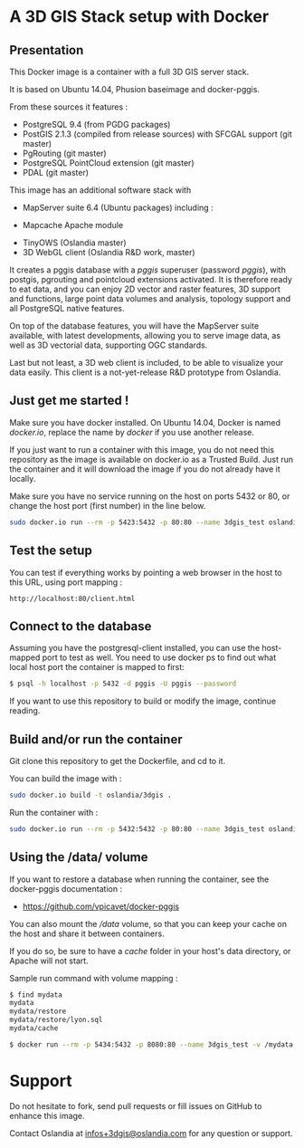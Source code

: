 A 3D GIS Stack setup with Docker
================================

Presentation
------------

This Docker image is a container with a full 3D GIS server stack. 

It is based on Ubuntu 14.04, Phusion baseimage and docker-pggis.

From these sources it features :
* PostgreSQL 9.4 (from PGDG packages)
* PostGIS 2.1.3 (compiled from release sources) with SFCGAL support (git master)
* PgRouting (git master)
* PostgreSQL PointCloud extension (git master)
* PDAL (git master)

This image has an additional software stack with
* MapServer suite 6.4 (Ubuntu packages) including :
- Mapcache Apache module
* TinyOWS (Oslandia master)
* 3D WebGL client (Oslandia R&D work, master)

It creates a pggis database with a *pggis* superuser (password *pggis*), with postgis, pgrouting and pointcloud extensions activated. It is therefore ready to eat data, and you can enjoy 2D vector and raster features, 3D support and functions, large point data volumes and analysis, topology support and all PostgreSQL native features.

On top of the database features, you will have the MapServer suite available, with latest developments, allowing you to serve image data, as well as 3D vectorial data, supporting OGC standards.

Last but not least, a 3D web client is included, to be able to visualize your data easily. This client is a not-yet-release R&D prototype from Oslandia.

Just get me started !
---------------------

Make sure you have docker installed. On Ubuntu 14.04, Docker is named *docker.io*, replace the name by *docker* if you use another release.

If you just want to run a container with this image, you do not need this repository as the image is available on docker.io as a Trusted Build.
Just run the container and it will download the image if you do not already have it locally.

Make sure you have no service running on the host on ports 5432 or 80, or change the host port (first number) in the line below.

```sh
sudo docker.io run --rm -p 5423:5432 -p 80:80 --name 3dgis_test oslandia/3dgis /sbin/my_init
```

Test the setup
--------------

You can test if everything works by pointing a web browser in the host to this URL, using port mapping :

    http://localhost:80/client.html

Connect to the database
-----------------------

Assuming you have the postgresql-client installed, you can use the host-mapped port to test as well. You need to use docker ps to find out what local host port the container is mapped to first:

```sh
$ psql -h localhost -p 5432 -d pggis -U pggis --password
```

If you want to use this repository to build or modify the image, continue reading.

Build and/or run the container
------------------------------

Git clone this repository to get the Dockerfile, and cd to it.

You can build the image with :

```sh
sudo docker.io build -t oslandia/3dgis .
```

Run the container with :

```sh
sudo docker.io run --rm -p 5432:5432 -p 80:80 --name 3dgis_test oslandia/3dgis /sbin/my_init
```

Using the /data/ volume
-----------------------

If you want to restore a database when running the container, see the docker-pggis documentation :

* https://github.com/vpicavet/docker-pggis

You can also mount the */data* volume, so that you can keep your cache on the host and share it between containers.

If you do so, be sure to have a *cache* folder in your host's data directory, or Apache will not start.

Sample run command with volume mapping :

```sh
$ find mydata
mydata
mydata/restore
mydata/restore/lyon.sql
mydata/cache

$ docker run --rm -p 5434:5432 -p 8080:80 --name 3dgis_test -v /mydata:/data --name 3dgis_test oslandia/3dgis /sbin/my_init
```

Support
=======

Do not hesitate to fork, send pull requests or fill issues on GitHub to enhance this image.

Contact Oslandia at infos+3dgis@oslandia.com for any question or support.


